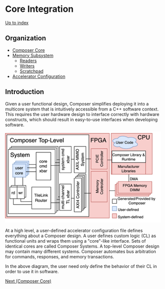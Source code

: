 # Core Integration

[Up to index](index.md)


## Organization
- [Composer Core](c_core.md)
- [Memory Subsystem](c_memory.md)
    - [Readers](c_readers.md)
    - [Writers](c_writers.md)
    - [Scratchpad](c_scratchpad.md)
- [Accelerator Configuration]()

## Introduction
Given a user functional design, Composer simplifies deploying it into a multicore system
that is intuitively accessible from a C++ software context. This requires the user
hardware design to interface correctly with hardware constructs, which should result in
easy-to-use interfaces when developing software.

![](resources/composer.png)

At a high level, a user-defined accelerator configuration file defines everything about a
Composer design.
A user defines custom logic (CL) as functional units and wraps them using a "core"-like interface.
Sets of identical cores are called Composer Systems.
A top-level Composer design may contain many different systems.
Composer automates bus arbitration for commands, responses, and memory transactions.

In the above diagram, the user need only define the behavior of their CL in order to use it in software.

[Next (Composer Core)](c_core.md)